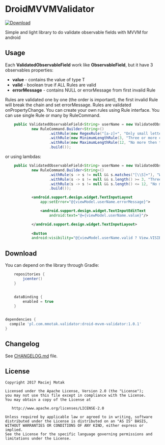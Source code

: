 # DroidMVVMValidator
[![Download](https://api.bintray.com/packages/mmotak/snipcorp/droid-mvvm-validator/images/download.svg)](https://bintray.com/mmotak/snipcorp/droid-mvvm-validator/_latestVersion)

Simple and light library to do validate observable fields with MVVM for android

Usage
-----

Each **ValidatedObservableField<T>** work like **ObservableField<T>**, but it have 3 observables properties:
- **value** - contains the value of type T
- **valid** - boolean true if ALL Rules are valid
- **errorMessage** - contains NULL or errorMessage from first invalid Rule

Rules are validated one by one (the order is important), the first invalid Rule will break the chain and set errorMessage.
Rules are validated onPropertyChange.
You can create your own rules using Rule interface.
You can use single Rule or many by RuleCommand.

```java
    public ValidatedObservableField<String> userName = new ValidatedObservableField<>("",
            new RuleCommand.Builder<String>()
                    .withRule(new RegexRule("[a-z]+", "Only small letters")) // THE ORDER IS IMPORTANT!
                    .withRule(new MinimumLengthRule(3, "Three or more characters"))
                    .withRule(new MaximumLengthRule(12, "No more then twelve characters"))
                    .build());
```

or using lambdas:

```java
    public ValidatedObservableField<String> userName = new ValidatedObservableField<>("",
            new RuleCommand.Builder<String>()
                    .withRule(s -> s != null && s.matches("[\\S]+"), "Whitespace characters not allowed") // THE ORDER IS IMPORTANT!
                    .withRule(s -> s != null && s.length() >= 3, "Three or more characters")
                    .withRule(s -> s != null && s.length() <= 12, "No more then twelve characters")
                    .build());
```

```xml
            <android.support.design.widget.TextInputLayout
                app:setError="@{viewModel.userName.errorMessage}">

                <android.support.design.widget.TextInputEditText
                    android:text="@={viewModel.userName.value}"/>

            </android.support.design.widget.TextInputLayout>
			
			<Button
            android:visibility="@{viewModel.userName.valid ? View.VISIBLE : View.GONE}"/>
```

Download
--------

You can depend on the library through Gradle:

```groovy
    repositories {
        jcenter()
    }
    
    
    dataBinding {
        enabled = true
    }


dependencies {
  compile 'pl.com.mmotak.validator:droid-mvvm-validator:1.0.1'
}
```

Changelog
---------

See [CHANGELOG.md](CHANGELOG.md) file.


License
-------

    Copyright 2017 Maciej Motak

    Licensed under the Apache License, Version 2.0 (the "License");
    you may not use this file except in compliance with the License.
    You may obtain a copy of the License at

       http://www.apache.org/licenses/LICENSE-2.0

    Unless required by applicable law or agreed to in writing, software
    distributed under the License is distributed on an "AS IS" BASIS,
    WITHOUT WARRANTIES OR CONDITIONS OF ANY KIND, either express or implied.
    See the License for the specific language governing permissions and
    limitations under the License.
